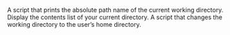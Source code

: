 A script that prints the absolute path name of the current working directory.
Display the contents list of your current directory.
A script that changes the working directory to the user’s home directory.
